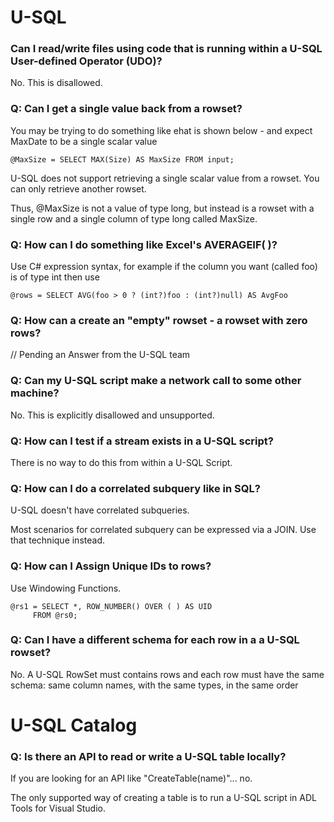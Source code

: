 
# U-SQL

### Can I read/write files using code that is running within a U-SQL User-defined Operator (UDO)?

No. This is disallowed.

### Q: Can I get a single value back from a rowset?

You may be trying to do something like ehat is shown below - and expect MaxDate to be a single scalar value

    @MaxSize = SELECT MAX(Size) AS MaxSize FROM input;

U-SQL does not support retrieving a single scalar value from a rowset. You can only retrieve another rowset.

Thus, @MaxSize is not a value of type long, but instead is a rowset with a single row and a single column of type long called MaxSize.

### Q: How can I do something like Excel's AVERAGEIF( )?

Use C# expression syntax, for example if the column you want (called foo) is of type int then use

    @rows = SELECT AVG(foo > 0 ? (int?)foo : (int?)null) AS AvgFoo 

### Q: How can a create an "empty" rowset - a rowset with zero rows?

   // Pending an Answer from the U-SQL team 

### Q: Can my U-SQL script make a network call to some other machine?

No. This is explicitly disallowed and unsupported. 


### Q: How can I test if a stream exists in a U-SQL script?

There is no way to do this from within a U-SQL Script.

### Q: How can I do a correlated subquery like in SQL?

U-SQL  doesn't have correlated subqueries.

Most scenarios for correlated subquery can be expressed via a JOIN. Use that technique instead.


### Q: How can I Assign Unique IDs to rows?

Use Windowing Functions.

    @rs1 = SELECT *, ROW_NUMBER() OVER ( ) AS UID 
         FROM @rs0;  

### Q: Can I have a different schema for each row in a a U-SQL rowset?

No. A U-SQL RowSet must contains rows and each row must have the same schema: same column names, with the same types, in the same order


# U-SQL Catalog

### Q: Is there an API to read or write a U-SQL table locally?

If you are looking for an API like "CreateTable(name)"... no.

The only supported way of creating a table is to run a U-SQL script in ADL Tools for Visual Studio.


